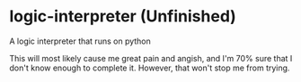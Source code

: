 # logic-interpreter (Unfinished)
A logic interpreter that runs on python

This will most likely cause me great pain and angish, and I'm 70% sure that I don't know enough to complete it.
However, that won't stop me from trying.
